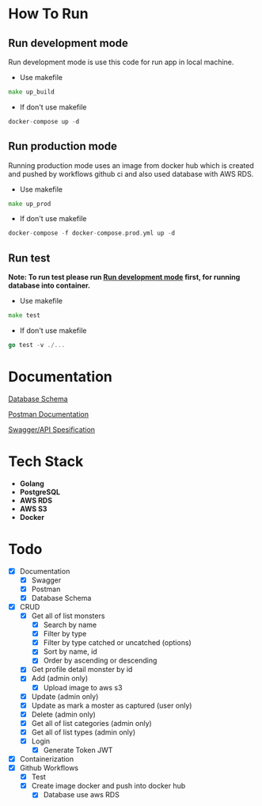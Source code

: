 # How To Run
## Run development mode
Run development mode is use this code for run app in local machine.
- Use makefile
```go
make up_build
```

- If don't use makefile
```go
docker-compose up -d
```

## Run production mode
Running production mode uses an image from docker hub which is created and pushed by workflows github ci and also used database with AWS RDS.
- Use makefile
```go
make up_prod
```

- If don't use makefile
```go
docker-compose -f docker-compose.prod.yml up -d 
```

## Run test
**Note: To run test please run [Run development mode](##run-development-mode) first, for running database into container.**
- Use makefile
```go
make test 
```

- If don't use makefile
```go
go test -v ./...
```

# Documentation
[Database Schema](https://dbdiagram.io/d/63934a1abae3ed7c4545dab5)

[Postman Documentation](https://documenter.getpostman.com/view/12132212/2s8Z6scGJ9)

[Swagger/API Spesification](https://app.swaggerhub.com/apis/DARMAWANRIZKY43/POKEDEX/1.0.0#/Monsters/get_api_v1_monsters)

# Tech Stack
- **Golang**
- **PostgreSQL**
- **AWS RDS**
- **AWS S3**
- **Docker**

# Todo
- [x] Documentation
    - [x] Swagger
    - [x] Postman
    - [x] Database Schema
- [x] CRUD
    - [x] Get all of list monsters
        - [x] Search by name
        - [x] Filter by type
        - [x] Filter by type catched or uncatched (options)
        - [x] Sort by name, id
        - [x] Order by ascending or descending
    - [x] Get profile detail monster by id
    - [x] Add (admin only)
        - [x] Upload image to aws s3
    - [x] Update (admin only)
    - [x] Update as mark a moster as captured (user only)
    - [x] Delete (admin only)
    - [x] Get all of list categories (admin only)
    - [x] Get all of list types (admin only)
    - [x] Login
        - [x] Generate Token JWT
- [x] Containerization
- [x] Github Workflows
    - [x] Test
    - [x] Create image docker and push into docker hub
        - [x] Database use aws RDS